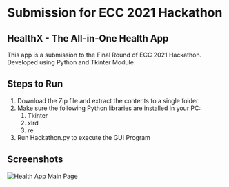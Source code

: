 # Submission for ECC 2021 Hackathon

## HealthX - The All-in-One Health App

This app is a submission to the Final Round of ECC 2021 Hackathon.
Developed using Python and Tkinter Module

## Steps to Run

1. Download the Zip file and extract the contents to a single folder
2. Make sure the following Python libraries are installed in your PC:
   1. Tkinter
   2. xlrd
   3. re
3. Run Hackathon.py to execute the GUI Program

## Screenshots

![Health App Main Page](https://user-images.githubusercontent.com/81429137/136757964-9a81516c-9a02-48bb-a97b-0b5bea0d0e13.png)
